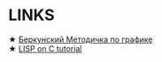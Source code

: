 # LINKS

★ [Беркунский Методичка по графике](http://www.berkut.mk.ua/download/pdf/Berkunskij_Komp_graf.pdf "Бля саня уже 3 сдал, надо спешить...")<br>
★ [LISP on C tutorial](http://www.buildyourownlisp.com/contents "Надеюсь что стану лучше..")

